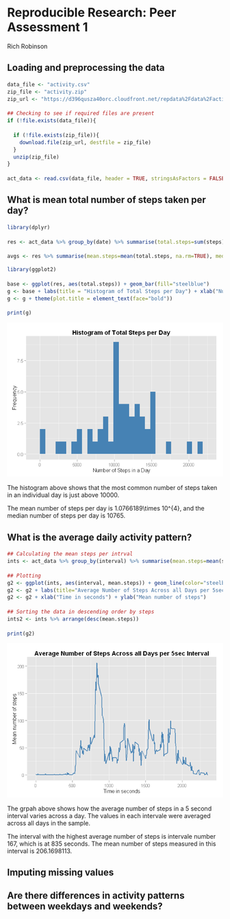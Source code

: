 # Reproducible Research: Peer Assessment 1
Rich Robinson  


## Loading and preprocessing the data

```r
data_file <- "activity.csv"
zip_file <- "activity.zip"
zip_url <- "https://d396qusza40orc.cloudfront.net/repdata%2Fdata%2Factivity.zip"

## Checking to see if required files are present
if (!file.exists(data_file)){
  
  if (!file.exists(zip_file)){
    download.file(zip_url, destfile = zip_file)
  }  
  unzip(zip_file)
}

act_data <- read.csv(data_file, header = TRUE, stringsAsFactors = FALSE)
```


## What is mean total number of steps taken per day?

```r
library(dplyr)

res <- act_data %>% group_by(date) %>% summarise(total.steps=sum(steps))

avgs <- res %>% summarise(mean.steps=mean(total.steps, na.rm=TRUE), median.steps=median(total.steps, na.rm=TRUE))
```

```r
library(ggplot2)

base <- ggplot(res, aes(total.steps)) + geom_bar(fill="steelblue")
g <- base + labs(title = "Histogram of Total Steps per Day") + xlab("Number of Steps in a Day") + ylab("Frequency")
g <- g + theme(plot.title = element_text(face="bold"))

print(g)
```

![](PA1_template_files/figure-html/mean-plot-1.png) 

The histogram above shows that the most common number of steps taken in an individual day is just above 10000.

The mean number of steps per day is 1.0766189\times 10^{4}, and the median number of steps per day is 10765.


## What is the average daily activity pattern?

```r
## Calculating the mean steps per intrval
ints <- act_data %>% group_by(interval) %>% summarise(mean.steps=mean(steps, na.rm=TRUE))

## Plotting
g2 <- ggplot(ints, aes(interval, mean.steps)) + geom_line(color="steelblue", size=1)
g2 <- g2 + labs(title="Average Number of Steps Across all Days per 5sec Interval") + theme(plot.title = element_text(face="bold"))
g2 <- g2 + xlab("Time in seconds") + ylab("Mean number of steps")

## Sorting the data in descending order by steps
ints2 <- ints %>% arrange(desc(mean.steps))

print(g2)
```

![](PA1_template_files/figure-html/daily-1.png) 

The grpah above shows how the average number of steps in a 5 second interval varies across a day. The values in each intervale were averaged across all days in the sample.

The interval with the highest average number of steps is intervale number 167, which is at 835 seconds. The mean number of steps measured in this interval is 206.1698113.

## Imputing missing values



## Are there differences in activity patterns between weekdays and weekends?
